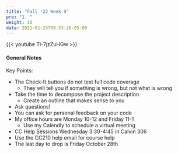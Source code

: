 ```yaml
---
title: "Fall '22 Week 9"
pre: "1. "
weight: 10
date: 2021-01-25T00:53:26-05:00
---
```


{{< youtube Ti-7jzZuHGw >}}

#### General Notes

Key Points:
- The Check-It buttons do not test full code coverage
    - They will tell you if something is wrong, but not what is wrong
- Take the time to decompose the project description
    - Create an outline that makes sense to you
- Ask questions!
- You can ask for personal feedback on your code
- My office hours are Monday 10-12 and Friday 11-1
    - Use my Calendly to schedule a virtual meeting
- CC Help Sessions Wednesday 3:30-4:45 in Calvin 306
- Use the CC210 help email for course help
- The last day to drop is Friday October 28th

